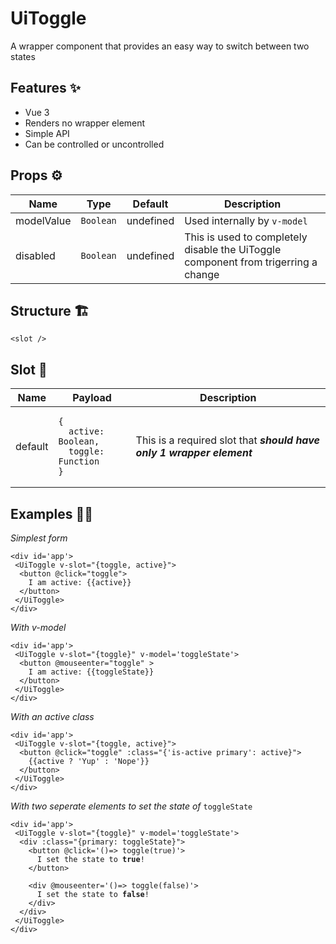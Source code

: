 # UiToggle
A wrapper component that provides an easy way to switch between two states

## Features ✨

 <ul>
  <li>Vue 3</li>
  <li>Renders no wrapper element</li>
  <li>Simple API</li>
 <li>Can be controlled or uncontrolled</li>
 </ul>
 
## Props ⚙

<table>
 <thead>
  <tr>
    <th>Name</th><th>Type</th><th>Default</th><th>Description</th>
  </tr>
 </thead>
 <tbody>
  <tr>
    <td>modelValue</td><td><code>Boolean</code></td><td>undefined</td><td>Used internally by <code>v-model</code></td>
  </tr>
  <tr>
   <tr>
   <td>disabled</td><td><code>Boolean</code></td><td>undefined</td><td>This is used to completely disable the UiToggle component from trigerring a change</td>
  </tr>
 </tbody>
</table>


## Structure 🏗

<pre><code>&lt;slot /&gt;</code></pre>

## Slot 🎰 

<table>
 <thead>
  <tr>
    <th>Name</th><th>Payload</th><th>Description</th>
  </tr>
 </thead>
 <tbody>
  <tr>
    <td>default</td><td>
    <pre><code>{ 
  active: Boolean,
  toggle: Function
}
</code></pre></td><td>This is a required slot that <strong><em>should have only 1 wrapper element</em></strong></td>
  </tr>
 </tbody>
</table>

## Examples 💁‍♂️

<em>Simplest form</em>
 
<pre><code>&lt;div id='app'&gt;
 &lt;UiToggle v-slot="{toggle, active}"&gt;
  &lt;button @click="toggle"&gt;
    I am active: {{active}}
  &lt;/button&gt;
 &lt;/UiToggle&gt;
&lt;/div&gt;
</code></pre>

<em>With v-model</em>
 
<pre><code>&lt;div id='app'&gt;
 &lt;UiToggle v-slot="{toggle}" v-model='toggleState'&gt;
  &lt;button @mouseenter="toggle" &gt;
    I am active: {{toggleState}}
  &lt;/button&gt;
 &lt;/UiToggle&gt;
&lt;/div&gt;
</code></pre>

<em>With an active class</em>
 
<pre><code>&lt;div id='app'&gt;
 &lt;UiToggle v-slot="{toggle, active}"&gt;
  &lt;button @click="toggle" :class="{'is-active primary': active}"&gt;
    {{active ? 'Yup' : 'Nope'}}
  &lt;/button&gt;
 &lt;/UiToggle&gt;
&lt;/div&gt;
</code></pre>

<em>With two seperate elements to set the state of </em><code>toggleState</code>
 
<pre><code>&lt;div id='app'&gt;
 &lt;UiToggle v-slot="{toggle}" v-model='toggleState'&gt;
  &lt;div :class="{primary: toggleState}"&gt;
    &lt;button @click='()=> toggle(true)'&gt;
      I set the state to <strong>true</strong>!
    &lt;/button&gt;
    
    &lt;div @mouseenter='()=> toggle(false)'&gt;
      I set the state to <strong>false</strong>!
    &lt;/div&gt;
  &lt;/div&gt;
 &lt;/UiToggle&gt;
&lt;/div&gt;
</code></pre>

